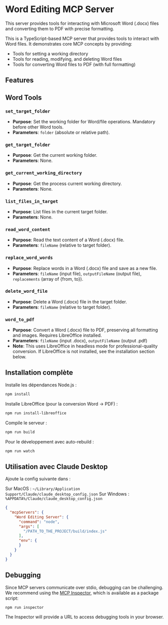 # Word Editing MCP Server

This server provides tools for interacting with Microsoft Word (.docx) files and converting them to PDF with precise formatting.

This is a TypeScript-based MCP server that provides tools to interact with Word files. It demonstrates core MCP concepts by providing:

- Tools for setting a working directory
- Tools for reading, modifying, and deleting Word files
- Tools for converting Word files to PDF (with full formatting)

## Features

## Word Tools

### `set_target_folder`
- **Purpose**: Set the working folder for Word/file operations. Mandatory before other Word tools.
- **Parameters**: `folder` (absolute or relative path).

### `get_target_folder`
- **Purpose**: Get the current working folder.
- **Parameters**: None.

### `get_current_working_directory`
- **Purpose**: Get the process current working directory.
- **Parameters**: None.

### `list_files_in_target`
- **Purpose**: List files in the current target folder.
- **Parameters**: None.

### `read_word_content`
- **Purpose**: Read the text content of a Word (.docx) file.
- **Parameters**: `fileName` (relative to target folder).

### `replace_word_words`
- **Purpose**: Replace words in a Word (.docx) file and save as a new file.
- **Parameters**: `fileName` (input file), `outputFileName` (output file), `replacements` (array of {from, to}).

### `delete_word_file`
- **Purpose**: Delete a Word (.docx) file in the target folder.
- **Parameters**: `fileName` (relative to target folder).

### `word_to_pdf`
- **Purpose**: Convert a Word (.docx) file to PDF, preserving all formatting and images. Requires LibreOffice installed.
- **Parameters**: `fileName` (input .docx), `outputFileName` (output .pdf)
- **Note**: This uses LibreOffice in headless mode for professional-quality conversion. If LibreOffice is not installed, see the installation section below.

## Installation complète

Installe les dépendances Node.js :
```bash
npm install
```

Installe LibreOffice (pour la conversion Word → PDF) :
```bash
npm run install-libreoffice
```

Compile le serveur :
```bash
npm run build
```

Pour le développement avec auto-rebuild :
```bash
npm run watch
```

## Utilisation avec Claude Desktop

Ajoute la config suivante dans :

Sur MacOS : `~/Library/Application Support/Claude/claude_desktop_config.json`
Sur Windows : `%APPDATA%/Claude/claude_desktop_config.json`

```json
{
  "mcpServers": {
    "Word Editing Server": {
      "command": "node",
      "args": [
        "/PATH_TO_THE_PROJECT/build/index.js"
      ],
      "env": {
      }
    }
  }
}
```

## Debugging

Since MCP servers communicate over stdio, debugging can be challenging. We recommend using the [MCP Inspector](https://github.com/modelcontextprotocol/inspector), which is available as a package script:

```bash
npm run inspector
```

The Inspector will provide a URL to access debugging tools in your browser.
